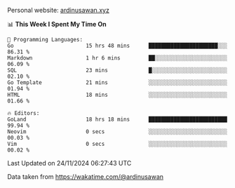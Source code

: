 Personal website: [ardinusawan.xyz](https://ardinusawan.xyz)

<!--START_SECTION:waka-->
📊 **This Week I Spent My Time On** 

```text
💬 Programming Languages: 
Go                       15 hrs 48 mins      ██████████████████████░░░   86.31 % 
Markdown                 1 hr 6 mins         ██░░░░░░░░░░░░░░░░░░░░░░░   06.09 % 
SQL                      23 mins             █░░░░░░░░░░░░░░░░░░░░░░░░   02.10 % 
Go Template              21 mins             ░░░░░░░░░░░░░░░░░░░░░░░░░   01.94 % 
HTML                     18 mins             ░░░░░░░░░░░░░░░░░░░░░░░░░   01.66 % 

🔥 Editors: 
GoLand                   18 hrs 18 mins      █████████████████████████   99.94 % 
Neovim                   0 secs              ░░░░░░░░░░░░░░░░░░░░░░░░░   00.03 % 
Vim                      0 secs              ░░░░░░░░░░░░░░░░░░░░░░░░░   00.02 % 
```


 Last Updated on 24/11/2024 06:27:43 UTC
<!--END_SECTION:waka-->
Data taken from https://wakatime.com/@ardinusawan
